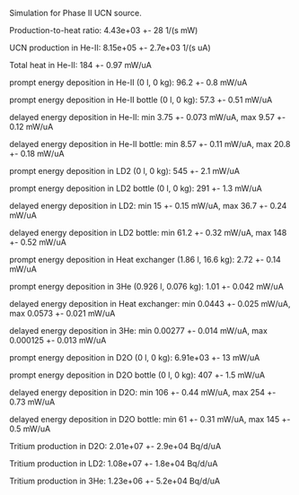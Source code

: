 Simulation for Phase II UCN source.

Production-to-heat ratio:
4.43e+03 +- 28 1/(s mW)

UCN production in He-II:
8.15e+05 +- 2.7e+03 1/(s uA)

Total heat in He-II:
184 +- 0.97 mW/uA

prompt energy deposition in He-II (0 l, 0 kg):
96.2 +- 0.8 mW/uA

prompt energy deposition in He-II bottle (0 l, 0 kg):
57.3 +- 0.51 mW/uA

delayed energy deposition in He-II:
min 3.75 +- 0.073 mW/uA, max 9.57 +- 0.12 mW/uA

delayed energy deposition in He-II bottle:
min 8.57 +- 0.11 mW/uA, max 20.8 +- 0.18 mW/uA

prompt energy deposition in LD2 (0 l, 0 kg):
545 +- 2.1 mW/uA

prompt energy deposition in LD2 bottle (0 l, 0 kg):
291 +- 1.3 mW/uA

delayed energy deposition in LD2:
min 15 +- 0.15 mW/uA, max 36.7 +- 0.24 mW/uA

delayed energy deposition in LD2 bottle:
min 61.2 +- 0.32 mW/uA, max 148 +- 0.52 mW/uA

prompt energy deposition in Heat exchanger (1.86 l, 16.6 kg):
2.72 +- 0.14 mW/uA

prompt energy deposition in 3He (0.926 l, 0.076 kg):
1.01 +- 0.042 mW/uA

delayed energy deposition in Heat exchanger:
min 0.0443 +- 0.025 mW/uA, max 0.0573 +- 0.021 mW/uA

delayed energy deposition in 3He:
min 0.00277 +- 0.014 mW/uA, max 0.000125 +- 0.013 mW/uA

prompt energy deposition in D2O (0 l, 0 kg):
6.91e+03 +- 13 mW/uA

prompt energy deposition in D2O bottle (0 l, 0 kg):
407 +- 1.5 mW/uA

delayed energy deposition in D2O:
min 106 +- 0.44 mW/uA, max 254 +- 0.73 mW/uA

delayed energy deposition in D2O bottle:
min 61 +- 0.31 mW/uA, max 145 +- 0.5 mW/uA

Tritium production in D2O:
2.01e+07 +- 2.9e+04 Bq/d/uA

Tritium production in LD2:
1.08e+07 +- 1.8e+04 Bq/d/uA

Tritium production in 3He:
1.23e+06 +- 5.2e+04 Bq/d/uA

